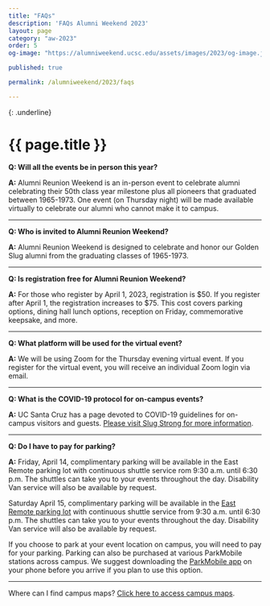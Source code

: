 ```yaml
---
title: "FAQs"
description: 'FAQs Alumni Weekend 2023'
layout: page
category: "aw-2023"
order: 5
og-image: "https://alumniweekend.ucsc.edu/assets/images/2023/og-image.jpg"

published: true

permalink: /alumniweekend/2023/faqs

---
```

{: .underline}
# {{ page.title }}


**Q: Will all the events be in person this year?**

**A:** Alumni Reunion Weekend is an in-person event to celebrate alumni celebrating their 50th class year milestone plus all pioneers that graduated between 1965-1973. One event (on Thursday night) will be made available virtually to celebrate our alumni who cannot make it to campus.

---

**Q: Who is invited to Alumni Reunion Weekend?**

**A:** Alumni Reunion Weekend is designed to celebrate and honor our Golden Slug alumni from the graduating classes of 1965-1973. 

---

**Q: Is registration free for Alumni Reunion Weekend?**

**A:** For those who register by April 1, 2023, registration is $50. If you register after April 1, the registration increases to $75. This cost covers parking options, dining hall lunch options, reception on Friday, commemorative keepsake, and more.

---

**Q: What platform will be used for the virtual event?**

**A:** We will be using Zoom for the Thursday evening virtual event. If you register for the virtual event, you will receive an individual Zoom login via email. 

---

**Q: What is the COVID-19 protocol for on-campus events?**

**A:** UC Santa Cruz has a page devoted to COVID-19 guidelines for on-campus visitors and guests. [Please visit Slug Strong for more information](https://slugstrong.ucsc.edu/).

---

**Q: Do I have to pay for parking?**

**A:** Friday, April 14, complimentary parking will be available in the East Remote parking lot with continuous shuttle service rom 9:30 a.m. until 6:30 p.m. The shuttles can take you to your events throughout the day. Disability Van service will also be available by request.

Saturday April 15, complimentary parking will be available in the [East Remote parking lot](https://www.google.com/maps/place/East+Remote+Parking+Lot/@36.9914747,-122.0532138,17z/data=!4m12!1m6!3m5!1s0x0:0xac0b24e582e8aa4e!2sEast+Remote+Parking+Lot!8m2!3d36.9910462!4d-122.0531602!3m4!1s0x0:0xac0b24e582e8aa4e!8m2!3d36.9910462!4d-122.0531602) with continuous shuttle service from 9:30 a.m. until 6:30 p.m. The shuttles can take you to your events throughout the day. Disability Van service will also be available by request.

If you choose to park at your event location on campus, you will need to pay for your parking. Parking can also be purchased at various ParkMobile stations across campus. We suggest downloading the [ParkMobile app](https://parkmobile.io/) on your phone before you arrive if you plan to use this option.

---

Where can I find campus maps?
[Click here to access campus maps](https://www.ucsc.edu/visit/maps-directions.html).


